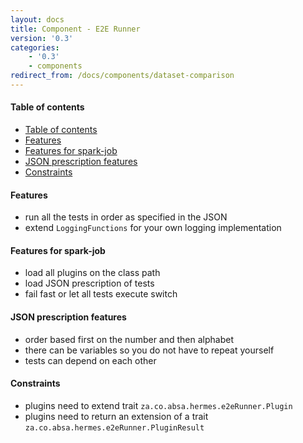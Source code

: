 ```yaml
---
layout: docs
title: Component - E2E Runner
version: '0.3'
categories:
    - '0.3'
    - components
redirect_from: /docs/components/dataset-comparison
---
```


#### Table of contents

- [Table of contents](#table-of-contents)
- [Features](#features)
- [Features for spark-job](#features-for-spark-job)
- [JSON prescription features](#json-prescription-features)
- [Constraints](#constraints)

#### Features

- run all the tests in order as specified in the JSON 
- extend `LoggingFunctions` for your own logging implementation

#### Features for spark-job

- load all plugins on the class path 
- load JSON prescription of tests
- fail fast or let all tests execute switch

#### JSON prescription features

- order based first on the number and then alphabet
- there can be variables so you do not have to repeat yourself
- tests can depend on each other

#### Constraints

- plugins need to extend trait `za.co.absa.hermes.e2eRunner.Plugin`
- plugins need to return an extension of a trait `za.co.absa.hermes.e2eRunner.PluginResult`
